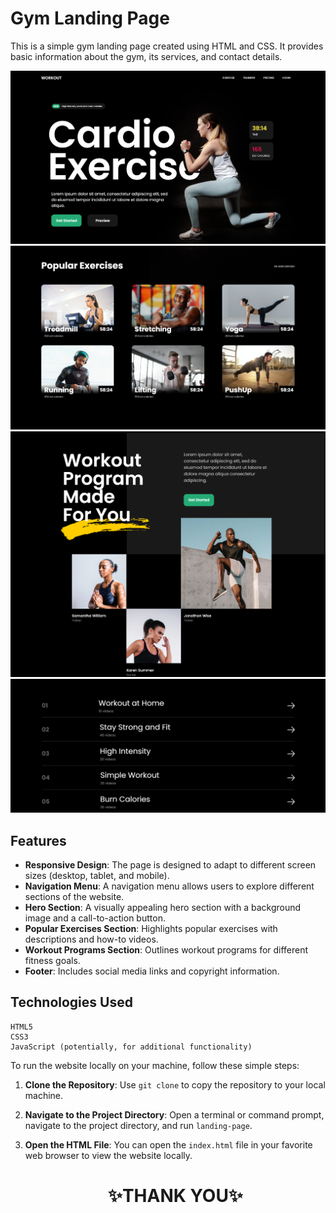 # Gym Landing Page

This is a simple gym landing page created using HTML and CSS. It provides basic information about the gym, its services, and contact details.

![landing-page-clone](./assets/Desktop1.png)
![landing-page-clone](./assets/Desktop2.png)
![landing-page-clone](./assets/Desktop3.png)
![landing-page-clone](./assets/Desktop4.png)
## Features

- **Responsive Design**: The page is designed to adapt to different screen sizes (desktop, tablet, and mobile).
- **Navigation Menu**: A navigation menu allows users to explore different sections of the website.
- **Hero Section**: A visually appealing hero section with a background image and a call-to-action button.
- **Popular Exercises Section**: Highlights popular exercises with descriptions and how-to videos.
- **Workout Programs Section**: Outlines workout programs for different fitness goals.
- **Footer**: Includes social media links and copyright information.





## Technologies Used

    HTML5
    CSS3
    JavaScript (potentially, for additional functionality)

    

To run the website locally on your machine, follow these simple steps:

1. **Clone the Repository**: Use `git clone` to copy the repository to your local machine.

2. **Navigate to the Project Directory**: Open a terminal or command prompt, navigate to the project directory, and run `landing-page`.

3. **Open the HTML File**: You can open the `index.html` file in your favorite web browser to view the website locally.

   <h1 align = "center"> ✨THANK YOU✨ </h1>

